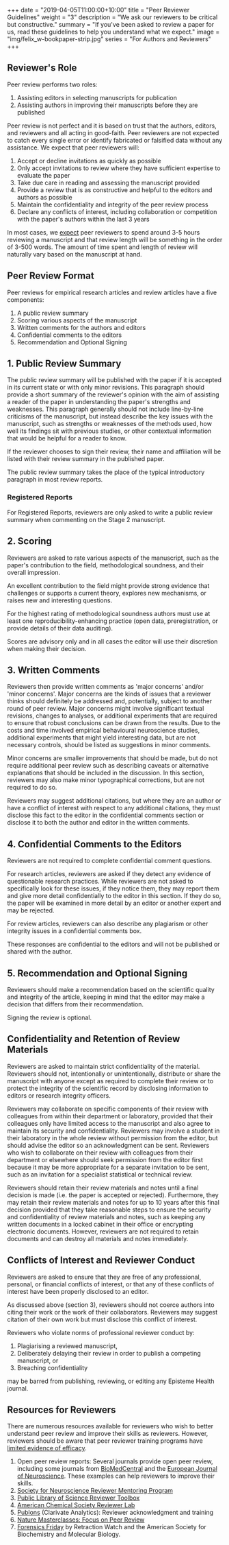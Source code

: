 +++
date = "2019-04-05T11:00:00+10:00"
title = "Peer Reviewer Guidelines"
weight = "3"
description = "We ask our reviewers to be critical but constructive."
summary = "If you've been asked to review a paper for us, read these guidelines to help you understand what we expect."
image = "img/felix_w-bookpaper-strip.jpg"
series = "For Authors and Reviewers"
+++

## Reviewer's Role

Peer review performs two roles:

1. Assisting editors in selecting manuscripts for publication
2. Assisting authors in improving their manuscripts before they are published

Peer review is not perfect and it is based on trust that the authors, editors, and reviewers and all acting in good-faith. Peer reviewers are not expected to catch every single error or identify fabricated or falsified data without any assistance. We expect that peer reviewers will:

1. Accept or decline invitations as quickly as possible
2. Only accept invitations to review where they have sufficient expertise to evaluate the paper
3. Take due care in reading and assessing the manuscript provided
4. Provide a review that is as constructive and helpful to the editors and authors as possible
5. Maintain the confidentiality and integrity of the peer review process
6. Declare any conflicts of interest, including collaboration or competition with the paper's authors within the last 3 years

In most cases, we [expect](https://publons.com/blog/its-not-the-size-that-matters/) peer reviewers to spend around 3-5 hours reviewing a manuscript and that review length will be something in the order of 3-500 words. The amount of time spent and length of review will naturally vary based on the manuscript at hand.

## Peer Review Format

Peer reviews for empirical research articles and review articles have a five components:

1. A public review summary
2. Scoring various aspects of the manuscript
3. Written comments for the authors and editors
4. Confidential comments to the editors
5. Recommendation and Optional Signing

## 1. Public Review Summary

The public review summary will be published with the paper if it is accepted in its current state or with only minor revisions. This paragraph should provide a short summary of the reviewer's opinion with the aim of assisting a reader of the paper in understanding the paper's strengths and weaknesses. This paragraph generally should not include line-by-line criticisms of the manuscript, but instead describe the key issues with the manuscript, such as strengths or weaknesses of the methods used, how well its findings sit with previous studies, or other contextual information that would be helpful for a reader to know.

If the reviewer chooses to sign their review, their name and affiliation will be listed with their review summary in the published paper.

The public review summary takes the place of the typical introductory paragraph in most review reports.

### Registered Reports

For Registered Reports, reviewers are only asked to write a public review summary when commenting on the Stage 2 manuscript. 

## 2. Scoring

Reviewers are asked to rate various aspects of the manuscript, such as the paper's contribution to the field, methodological soundness, and their overall impression.

An excellent contribution to the field might provide strong evidence that challenges or supports a current theory, explores new mechanisms, or raises new and interesting questions.

For the highest rating of methodological soundness authors must use at least one reproducibility-enhancing practice (open data, preregistration, or provide details of their data auditing).

Scores are advisory only and in all cases the editor will use their discretion when making their decision.

## 3. Written Comments

Reviewers then provide written comments as 'major concerns' and/or 'minor concerns'. Major concerns are the kinds of issues that a reviewer thinks should definitely be addressed and, potentially, subject to another round of peer review. Major concerns might involve significant textual revisions, changes to analyses, or additional experiments that are required to ensure that robust conclusions can be drawn from the results. Due to the costs and time involved empirical behavioural neuroscience studies, additional experiments that might yield interesting data, but are not necessary controls, should be listed as suggestions in minor comments.

Minor concerns are smaller improvements that should be made, but do not require additional peer review such as describing caveats or alternative explanations that should be included in the discussion. In this section, reviewers may also make minor typographical corrections, but are not required to do so.

Reviewers may suggest additional citations, but where they are an author or have a conflict of interest with respect to any additional citations, they must disclose this fact to the editor in the confidential comments section or disclose it to both the author and editor in the written comments.

## 4. Confidential Comments to the Editors

Reviewers are not required to complete confidential comment questions.

For research articles, reviewers are asked if they detect any evidence of questionable research practices. While reviewers are not asked to specifically look for these issues, if they notice them, they may report them and give more detail confidentially to the editor in this section. If they do so, the paper will be examined in more detail by an editor or another expert and may be rejected.

For review articles, reviewers can also describe any plagiarism or other integrity issues in a confidential comments box.

These responses are confidential to the editors and will not be published or shared with the author.

## 5. Recommendation and Optional Signing

Reviewers should make a recommendation based on the scientific quality and integrity of the article, keeping in mind that the editor may make a decision that differs from their recommendation.

Signing the review is optional.

## Confidentiality and Retention of Review Materials

Reviewers are asked to maintain strict confidentiality of the material. Reviewers should not, intentionally or unintentionally, distribute or share the manuscript with anyone except as required to complete their review or to protect the integrity of the scientific record by disclosing information to editors or research integrity officers.

Reviewers may collaborate on specific components of their review with colleagues from within their department or laboratory, provided that their colleagues only have limited access to the manuscript and also agree to maintain its security and confidentiality. Reviewers may involve a student in their laboratory in the whole review without permission from the editor, but should advise the editor so an acknowledgment can be sent. Reviewers who wish to collaborate on their review with colleagues from their department or elsewhere should seek permission from the editor first because it may be more appropriate for a separate invitation to be sent, such as an invitation for a specialist statistical or technical review.

Reviewers should retain their review materials and notes until a final decision is made (i.e. the paper is accepted or rejected). Furthermore, they may retain their review materials and notes for up to 10 years after this final decision provided that they take reasonable steps to ensure the security and confidentiality of review materials and notes, such as keeping any written documents in a locked cabinet in their office or encrypting electronic documents. However, reviewers are not required to retain documents and can destroy all materials and notes immediately.

## Conflicts of Interest and Reviewer Conduct

Reviewers are asked to ensure that they are free of any professional, personal, or financial conflicts of interest, or that any of these conflicts of interest have been properly disclosed to an editor.

As discussed above (section 3), reviewers should not coerce authors into citing their work or the work of their collaborators. Reviewers may suggest citation of their own work but must disclose this conflict of interest.

Reviewers who violate norms of professional reviewer conduct by:

1. Plagiarising a reviewed manuscript,
2. Deliberately delaying their review in order to publish a competing manuscript, or
3. Breaching confidentiality

may be barred from publishing, reviewing, or editing any Episteme Health journal.

## Resources for Reviewers

There are numerous resources available for reviewers who wish to better understand peer review and improve their skills as reviewers. However, reviewers should be aware that peer reviewer training programs have [limited evidence of efficacy](https://blogs.lse.ac.uk/impactofsocialsciences/2018/05/23/there-is-little-evidence-to-suggest-peer-reviewer-training-programmes-improve-the-quality-of-reviews/).

1. Open peer review reports: Several journals provide open peer review, including some journals from [BioMedCentral](https://www.biomedcentral.com/journals) and the [European Journal of Neuroscience](https://onlinelibrary.wiley.com/journal/14609568). These examples can help reviewers to improve their skills.
2. [Society for Neuroscience Reviewer Mentoring Program](http://www.jneurosci.org/content/sfn-reviewer-mentor-program)
3. [Public Library of Science Reviewer Toolbox](http://reviewers.plos.org/)
4. [American Chemical Society Reviewer Lab](https://www.acsreviewerlab.org/)
5. [Publons](https://publons.com/) (Clarivate Analytics): Reviewer acknowledgment and training
6. [Nature Masterclasses: Focus on Peer Review](https://masterclasses.nature.com/courses/205)
7. [Forensics Friday](https://retractionwatch.com/category/forensics-friday/) by Retraction Watch and the American Society for Biochemistry and Molecular Biology.
